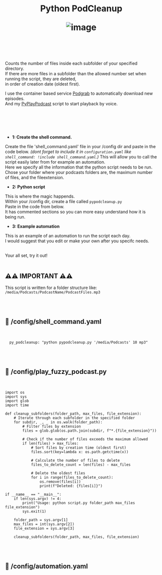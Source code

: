 
<h1 align="center">
<br>
Python PodCleanup
<br>
  
![image](https://github.com/pungkula1337anka/Voice-Stuff/assets/105579081/8861b2ce-ed32-4889-8a3f-c1e0a1a95aca)

  
</h1><br>
<br><br>

Counts the number of files inside each subfolder of your specified directory.  
If there are more files in a subfolder than the allowed number set when running the script, they are deleted,  
in order of creation date (oldest first).      
  
I use the container based service [Podgrab](https://github.com/akhilrex/podgrab) to automatically download new episodes.  
And my [PyPlayPodcast](https://github.com/pungkula1337anka/Voice-Stuff/blob/main/PyPlayPodcast.md) script to start playback by voice.    
   

<br>



<br><br>

- **1: Create the shell command.** <br>

Create the file 'shell_command.yaml' file in your /config dir and paste in the code below. 
_(dont forget to include it in `configuration.yaml` like `shell_command: !include shell_command.yaml`.)_ 
This will allow you to call the script easily later from for example an automation. <br>
Here we specify all the information that the python script needs to be run. <br>
Chose your folder where your podcasts folders are, the maximum number of files, and the fileextension. <br>

- **2: Python script** <br>

This is where the magic happends. <br>
Within your /config dir, create a file called `pypodcleanup.py` <br>
Paste in the code from below. <br>
It has commented sections so you can more easy understand how it is being run.  


- **3: Example automation** <br>

This is an example of an automation to run the script each day.  
I would suggest that you edit or make your own after you specifc needs.  


<br>
Your all set, try it out!<br><br>


## **⚠️⚠️ __IMPORTANT__ ⚠️⚠️** <br>

This script is written for a folder structure like:  
`/media/Podcasts/PodcastName/PodcastFiles.mp3`

    
<br><br>


## 🦆 /config/shell_command.yaml <br>


<br>


```
  py_podcleanup: "python pypodcleanup.py '/media/Podcasts' 10 mp3"
```

<br><br>




## 🦆 /config/play_fuzzy_podcast.py <br>


<br>

```
import os
import sys
import glob
import time

def cleanup_subfolders(folder_path, max_files, file_extension):
    # Iterate through each subfolder in the specified folder
    for subdir, _, _ in os.walk(folder_path):
        # Filter files by extension
        files = glob.glob(os.path.join(subdir, f"*.{file_extension}"))
        
        # Check if the number of files exceeds the maximum allowed
        if len(files) > max_files:
            # Sort files by creation time (oldest first)
            files.sort(key=lambda x: os.path.getctime(x))
            
            # Calculate the number of files to delete
            files_to_delete_count = len(files) - max_files
            
            # Delete the oldest files
            for i in range(files_to_delete_count):
                os.remove(files[i])
                print(f"Deleted: {files[i]}")

if __name__ == "__main__":
    if len(sys.argv) != 4:
        print("Usage: python script.py folder_path max_files file_extension")
        sys.exit(1)
    
    folder_path = sys.argv[1]
    max_files = int(sys.argv[2])
    file_extension = sys.argv[3]
    
    cleanup_subfolders(folder_path, max_files, file_extension)

```


<br><br>


## 🦆 /config/automation.yaml <br>


<br>

```

```

<br><br>
